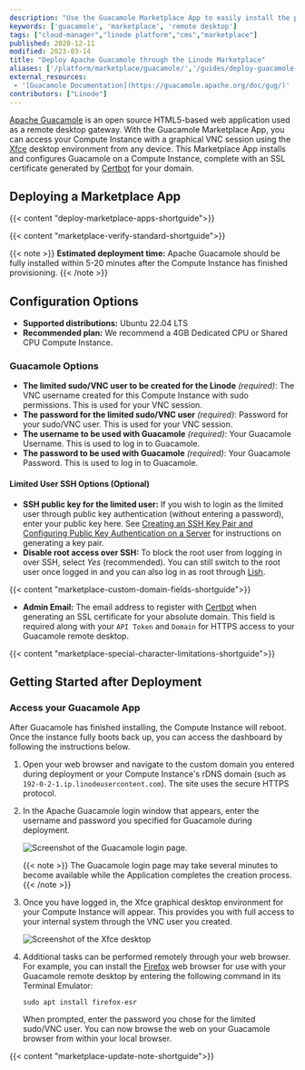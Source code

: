 ```yaml
---
description: "Use the Guacamole Marketplace App to easily install the popular open source remote desktop and access your Linode from any device."
keywords: ['guacamole', 'marketplace', 'remote desktop']
tags: ["cloud-manager","linode platform","cms","marketplace"]
published: 2020-12-11
modified: 2023-03-14
title: "Deploy Apache Guacamole through the Linode Marketplace"
aliases: ['/platform/marketplace/guacamole/','/guides/deploy-guacamole-with-marketplace-apps/','/guides/guacamole-marketplace-app/']
external_resources:
 - '[Guacamole Documentation](https://guacamole.apache.org/doc/gug/)'
contributors: ["Linode"]
---
```


[Apache Guacamole](https://guacamole.apache.org/) is an open source HTML5-based web application used as a remote desktop gateway. With the Guacamole Marketplace App, you can access your Compute Instance with a graphical VNC session using the [Xfce](https://www.xfce.org/) desktop environment from any device. This Marketplace App installs and configures Guacamole on a Compute Instance, complete with an SSL certificate generated by [Certbot](https://certbot.eff.org/) for your domain.

## Deploying a Marketplace App

{{< content "deploy-marketplace-apps-shortguide">}}

{{< content "marketplace-verify-standard-shortguide">}}

{{< note >}}
**Estimated deployment time:** Apache Guacamole should be fully installed within 5-20 minutes after the Compute Instance has finished provisioning.
{{< /note >}}

## Configuration Options

- **Supported distributions:** Ubuntu 22.04 LTS
- **Recommended plan:**  We recommend a 4GB Dedicated CPU or Shared CPU Compute Instance.

### Guacamole Options

- **The limited sudo/VNC user to be created for the Linode** *(required)*: The VNC username created for this Compute Instance with sudo permissions. This is used for your VNC session.
- **The password for the limited sudo/VNC user** *(required)*: Password for your sudo/VNC user. This is used for your VNC session.
- **The username to be used with Guacamole** *(required)*: Your Guacamole Username. This is used to log in to Guacamole.
- **The password to be used with Guacamole** *(required)*: Your Guacamole Password. This is used to log in to Guacamole.

#### Limited User SSH Options (Optional)

- **SSH public key for the limited user:** If you wish to login as the limited user through public key authentication (without entering a password), enter your public key here. See [Creating an SSH Key Pair and Configuring Public Key Authentication on a Server](/docs/guides/use-public-key-authentication-with-ssh/) for instructions on generating a key pair.
- **Disable root access over SSH:** To block the root user from logging in over SSH, select *Yes* (recommended). You can still switch to the root user once logged in and you can also log in as root through [Lish](/docs/products/compute/compute-instances/guides/lish/).

{{< content "marketplace-custom-domain-fields-shortguide">}}
- **Admin Email:** The email address to register with [Certbot](https://certbot.eff.org/) when generating an SSL certificate for your absolute domain. This field is required along with your `API Token` and `Domain` for HTTPS access to your Guacamole remote desktop.

{{< content "marketplace-special-character-limitations-shortguide">}}

## Getting Started after Deployment

### Access your Guacamole App

After Guacamole has finished installing, the Compute Instance will reboot. Once the instance fully boots back up, you can access the dashboard by following the instructions below.

1.  Open your web browser and navigate to the custom domain you entered during deployment or your Compute Instance's rDNS domain (such as `192-0-2-1.ip.linodeusercontent.com`). The site uses the secure HTTPS protocol.

1. In the Apache Guacamole login window that appears, enter the username and password you specified for Guacamole during deployment.

    ![Screenshot of the Guacamole login page.](guacamole-login-screen.png)

    {{< note >}}
    The Guacamole login page may take several minutes to become available while the Application completes the creation process.
    {{< /note >}}

1. Once you have logged in, the Xfce graphical desktop environment for your Compute Instance will appear. This provides you with full access to your internal system through the VNC user you created.

     ![Screenshot of the Xfce desktop](xfce-desktop.png)

1. Additional tasks can be performed remotely through your web browser. For example, you can install the [Firefox](https://www.mozilla.org/firefox) web browser for use with your Guacamole remote desktop by entering the following command in its Terminal Emulator:

    ```command
    sudo apt install firefox-esr
    ```

    When prompted, enter the password you chose for the limited sudo/VNC user. You can now browse the web on your Guacamole browser from within your local browser.

{{< content "marketplace-update-note-shortguide">}}
